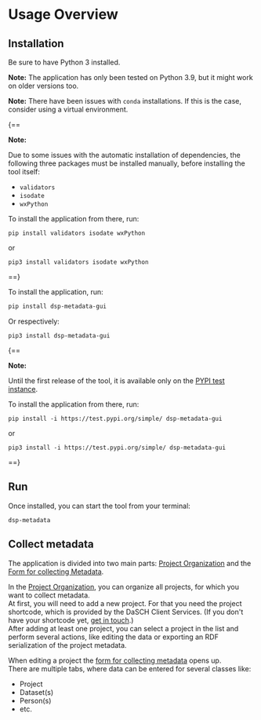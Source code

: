 # Usage Overview

## Installation

Be sure to have Python 3 installed.

__Note:__ The application has only been tested on Python 3.9, but it might work on older versions too.

__Note:__ There have been issues with `conda` installations. If this is the case, consider using a virtual environment.

{==

__Note:__

Due to some issues with the automatic installation of dependencies, the following three packages must be installed manually, before installing the tool itself:

- `validators`
- `isodate`
- `wxPython`

To install the application from there, run:

```shell
pip install validators isodate wxPython
```

or

```shell
pip3 install validators isodate wxPython
```

==}

To install the application, run:

```bash
pip install dsp-metadata-gui
```

Or respectively:

```shell
pip3 install dsp-metadata-gui
```

{==

__Note:__

Until the first release of the tool, it is available only on the [PYPI test instance](https://test.pypi.org/project/dsp-metadata-gui/).

To install the application from there, run:

```shell
pip install -i https://test.pypi.org/simple/ dsp-metadata-gui
```

or

```shell
pip3 install -i https://test.pypi.org/simple/ dsp-metadata-gui
```

==}


## Run

Once installed, you can start the tool from your terminal:
```shell
dsp-metadata
```


## Collect metadata

The application is divided into two main parts: [Project Organization](list_view.md) and the [Form for collecting Metadata](tab_view.md).

In the [Project Organization](list_view.md), you can organize all projects, for which you want to collect metadata.  
At first, you will need to add a new project. For that you need the project shortcode, which is provided by the DaSCH Client Services. (If you don't have your shortcode yet, [get in touch](mailto:info@dasch.swiss).)  
After adding at least one project, you can select a project in the list and perform several actions, like editing the data or exporting an RDF serialization of the project metadata.

When editing a project the [form for collecting metadata](tab_view.md) opens up.  
There are multiple tabs, where data can be entered for several classes like:

- Project
- Dataset(s)
- Person(s)
- etc.
